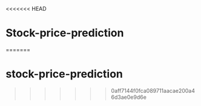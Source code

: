 <<<<<<< HEAD
# Stock-price-prediction
=======
# stock-price-prediction
>>>>>>> 0aff7144f0fca089711aacae200a46d3ae0e9d6e
